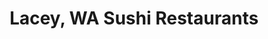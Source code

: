 ---
layout: city
title: Lacey, WA Sushi Restaurants
permalink: /washington/lacey/
stateAbbr: WA
stateName: Washington
cityName: Lacey

---